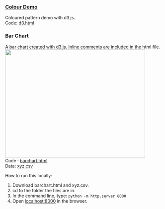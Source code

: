 ### [Colour Demo](https://mayojich.github.io/d3/d3)
Coloured pattern demo with d3.js.  
Code: [d3.html](https://github.com/mayojich/d3/blob/master/d3.html)

### Bar Chart
A bar chart created with d3.js. Inline comments are included in the html file.  
<img src="https://raw.githubusercontent.com/mayojich/d3/master/barchart/d3-barchart.PNG" width="450" height="350" />  
Code : [barchart.html](https://github.com/mayojich/d3/blob/master/barchart/barchart.html)  
Data: [xyz.csv](https://github.com/mayojich/d3/blob/master/barchart/xyz.csv)

How to run this locally: 
1. Download barchart.html and xyz.csv.
2. cd to the folder the files are in.
3. In the command line, type: `python -m http.server 8000`
4. Open [localhost:8000](https://localhost:8000/barchart.html) in the browser.
